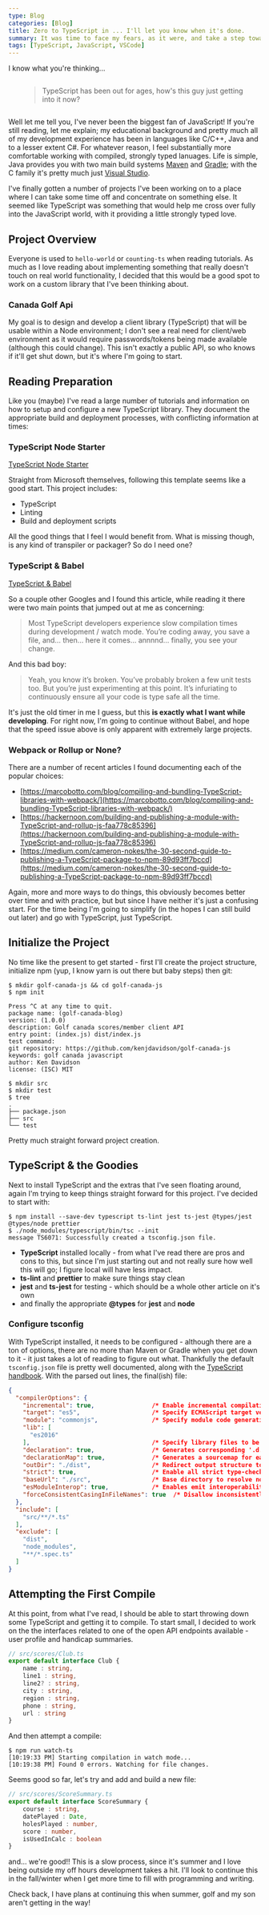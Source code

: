 ```yaml
---
type: Blog
categories: [Blog]
title: Zero to TypeScript in ... I'll let you know when it's done.
summary: It was time to face my fears, as it were, and take a step towards the TypeScript revolution.
tags: [TypeScript, JavaScript, VSCode]
---
```


I know what you're thinking...

<div style="margin: 2em;"><blockquote class="cite"><p>
TypeScript has been out for ages, how's this guy just getting into it now?
</p></blockquote></div>

Well let me tell you, I've never been the biggest fan of JavaScript!  If you're still reading, let me explain; my educational background and pretty much all of my development experience has been in languages like C/C++, Java and to a lesser extent C#.  For whatever reason, I feel substantially more comfortable working with compiled, strongly typed lanuages.  Life is simple, Java provides you with two main build systems [Maven](https://maven.apache.org/) and [Gradle](https://gradle.org/); with the C family it's pretty much just [Visual Studio](https://visualstudio.microsoft.com/).

I've finally gotten a number of projects I've been working on to a place where I can take some time off and concentrate on something else.  It seemed like TypeScript was something that would help me cross over fully into the JavaScript world, with it providing a little strongly typed love.

## Project Overview

Everyone is used to `hello-world` or `counting-ts` when reading tutorials.  As much as I love reading about implementing something that really doesn't touch on real world functionality, I decided that this would be a good spot to work on a custom library that I've been thinking about.

### Canada Golf Api

My goal is to design and develop a client library (TypeScript) that will be usable within a Node environment; I don't see a real need for client/web environment as it would require passwords/tokens being made available (although this could change).  This isn't exactly a public API, so who knows if it'll get shut down, but it's where I'm going to start.

## Reading Preparation

Like you (maybe) I've read a large number of tutorials and information on how to setup and configure a new TypeScript library.  They document the appropriate build and deployment processes, with conflicting information at times:

### TypeScript Node Starter

[TypeScript Node Starter](https://github.com/microsoft/TypeScript-Node-Starter) 

Straight from Microsoft themselves, following this template seems like a good start. This project includes:
- TypeScript
- Linting
- Build and deployment scripts

All the good things that I feel I would benefit from.   What is missing though, is any kind of transpiler or packager?  So do I need one?

### TypeScript &amp; Babel 

[TypeScript &amp; Babel](https://iamturns.com/TypeScript-babel/)

So a couple other Googles and I found this article, while reading it there were two main points that jumped out at me as concerning:

> Most TypeScript developers experience slow compilation times during development / watch mode. You’re coding away, you save a file, and… then… here it comes… annnnd… finally, you see your change.

And this bad boy:

> Yeah, you know it’s broken. You’ve probably broken a few unit tests too. But you’re just experimenting at this point. It’s infuriating to continuously ensure all your code is type safe all the time.

It's just the old timer in me I guess, but this **is exactly what I want while developing**.  For right now, I'm going to continue without Babel, and hope that the speed issue above is only apparent with extremely large projects.

### Webpack or Rollup or None?

There are a number of recent articles I found documenting each of the popular choices:

- [https://marcobotto.com/blog/compiling-and-bundling-TypeScript-libraries-with-webpack/](https://marcobotto.com/blog/compiling-and-bundling-TypeScript-libraries-with-webpack/)
- [https://hackernoon.com/building-and-publishing-a-module-with-TypeScript-and-rollup-js-faa778c85396](https://hackernoon.com/building-and-publishing-a-module-with-TypeScript-and-rollup-js-faa778c85396)
- [https://medium.com/cameron-nokes/the-30-second-guide-to-publishing-a-TypeScript-package-to-npm-89d93ff7bccd](https://medium.com/cameron-nokes/the-30-second-guide-to-publishing-a-TypeScript-package-to-npm-89d93ff7bccd)

Again, more and more ways to do things, this obviously becomes better over time and with practice, but but since I have neither it's just a confusing start.  For the time being I'm going to simplify (in the hopes I can still build out later) and go with TypeScript, just TypeScript.

## Initialize the Project

No time like the present to get started - first I'll create the project structure, initialize  npm (yup, I know yarn is out there but baby steps) then git:

```shell
$ mkdir golf-canada-js && cd golf-canada-js
$ npm init

Press ^C at any time to quit.
package name: (golf-canada-blog) 
version: (1.0.0) 
description: Golf canada scores/member client API
entry point: (index.js) dist/index.js
test command: 
git repository: https://github.com/kenjdavidson/golf-canada-js
keywords: golf canada javascript
author: Ken Davidson
license: (ISC) MIT

$ mkdir src
$ mkdir test
$ tree
.
├── package.json
├── src
└── test
```

Pretty much straight forward project creation.  

## TypeScript &amp; the Goodies

Next to install TypeScript and the extras that I've seen floating around, again I'm trying to keep things straight forward for this project.  I've decided to start with:

```shell
$ npm install --save-dev typescript ts-lint jest ts-jest @types/jest @types/node prettier
$ ./node_modules/typescript/bin/tsc --init
message TS6071: Successfully created a tsconfig.json file.
```

- **TypeScript** installed locally - from what I've read there are pros and cons to this, but since I'm just starting out and not really sure how well this will go; I figure local will have less impact.
- **ts-lint** and **prettier** to make sure things stay clean
- **jest** and **ts-jest** for testing - which should be a whole other article on it's own
- and finally the appropriate **@types** for **jest** and **node**

### Configure tsconfig

With TypeScript installed, it needs to be configured - although there are a ton of options, there are no more than Maven or Gradle when you get down to it - it just takes a lot of reading to figure out what.  Thankfully the default `tsconfig.json` file is pretty well documented, along with the [TypeScript handbook](https://www.typescriptlang.org/docs/handbook/tsconfig-json.html).  With the parsed out lines, the final(ish) file:

```json
{
  "compilerOptions": {
    "incremental": true,                /* Enable incremental compilation */
    "target": "es5",                    /* Specify ECMAScript target version: 'ES3' (default), 'ES5', 'ES2015', 'ES2016', 'ES2017', 'ES2018', 'ES2019', 'ES2020', or 'ESNEXT'. */
    "module": "commonjs",               /* Specify module code generation: 'none', 'commonjs', 'amd', 'system', 'umd', 'es2015', 'es2020', or 'ESNext'. */
    "lib": [
      "es2016"
    ],                                  /* Specify library files to be included in the compilation. */
    "declaration": true,                /* Generates corresponding '.d.ts' file. */
    "declarationMap": true,             /* Generates a sourcemap for each corresponding '.d.ts' file. */
    "outDir": "./dist",                 /* Redirect output structure to the directory. */
    "strict": true,                     /* Enable all strict type-checking options. */
    "baseUrl": "./src",                 /* Base directory to resolve non-absolute module names. */
    "esModuleInterop": true,            /* Enables emit interoperability between CommonJS and ES Modules via creation of namespace objects for all imports. Implies 'allowSyntheticDefaultImports'. */    
    "forceConsistentCasingInFileNames": true  /* Disallow inconsistently-cased references to the same file. */
  },
  "include": [
    "src/**/*.ts"
  ],
  "exclude": [
    "dist",
    "node_modules",
    "**/*.spec.ts"   
  ]
}
```

## Attempting the First Compile

At this point, from what I've read, I should be able to start throwing down some TypeScript and getting it to compile.  To start small, I decided to work on the the interfaces related to one of the open API endpoints available - user profile and handicap summaries.

```typescript
// src/scores/Club.ts
export default interface Club {
    name : string,
    line1 : string,
    line2? : string,
    city : string,
    region : string,
    phone : string,
    url : string
}
```

And then attempt a compile:

```shell
$ npm run watch-ts
[10:19:33 PM] Starting compilation in watch mode...
[10:19:38 PM] Found 0 errors. Watching for file changes.
```

Seems good so far, let's try and add and build a new file:

```typescript
// src/scores/ScoreSummary.ts
export default interface ScoreSummary {
    course : string,
    datePlayed : Date,
    holesPlayed : number,
    score : number,
    isUsedInCalc : boolean
}
```

and... we're good!! This is a slow process, since it's summer and I love being outside my off hours development takes a hit.  I'll look to continue this in the fall/winter when I get more time to fill with programming and writing.

Check back, I have plans at continuing this when summer, golf and my son aren't getting in the way!
